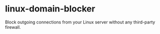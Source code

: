# linux-domain-blocker
Block outgoing connections from your Linux server without any third-party firewall.
